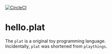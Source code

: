 [![CircleCI](https://circleci.com/gh/JPNYKW/plat-compiler/tree/master.svg?style=svg)](https://circleci.com/gh/JPNYKW/plat-compiler/tree/master)

# hello.plat
The `plat` is a original toy programming language.  
Incidentally, `plat` was shortened from `playthings`.  

